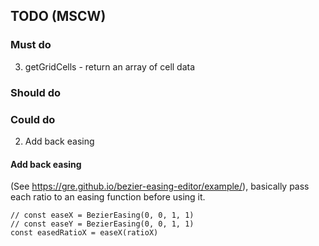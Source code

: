 ## TODO (MSCW)

### Must do

3.  getGridCells - return an array of cell data

### Should do

### Could do

2.  Add back easing

#### Add back easing

(See https://gre.github.io/bezier-easing-editor/example/), basically pass each ratio to an easing function before using it.

```
// const easeX = BezierEasing(0, 0, 1, 1)
// const easeY = BezierEasing(0, 0, 1, 1)
const easedRatioX = easeX(ratioX)
```
